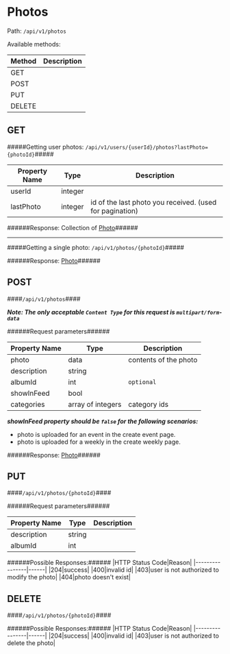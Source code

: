 Photos
=

Path: `/api/v1/photos`  

Available methods:

|Method|Description|
|------|-----------|
|GET||
|POST||
|PUT||
|DELETE||

GET
-
#####Getting user photos: `/api/v1/users/{userId}/photos?lastPhoto={photoId}`#####

|Property Name|Type|Description|
|-------------|----|-----------|
|userId|integer||
|lastPhoto|integer|id of the last photo you received. (used for pagination)|

######Response: Collection of [Photo](https://github.com/zazzlife/api-docs/blob/master/objects/photo.md)######

----------------------

#####Getting a single photo: `/api/v1/photos/{photoId}`#####

######Response: [Photo](https://github.com/zazzlife/api-docs/blob/master/objects/photo.md)######

POST
-
####`/api/v1/photos`####

***Note: The only acceptable `Content Type` for this request is `multipart/form-data`***

######Request parameters######

|Property Name|Type|Description|
|-------------|----|-----------|
|photo|data|contents of the photo|
|description|string||
|albumId|int|`optional`|
|showInFeed|bool||
|categories|array of integers|category ids|

***showInFeed property should be `false` for the following scenarios:***
* photo is uploaded for an event in the create event page.
* photo is uploaded for a weekly in the create weekly page.


######Response: [Photo](https://github.com/zazzlife/api-docs/blob/master/objects/photo.md)######

PUT
-
####`/api/v1/photos/{photoId}`####

######Request parameters######

|Property Name|Type|Description|
|-------------|----|-----------|
|description|string||
|albumId|int||

######Possible Responses:######
|HTTP Status Code|Reason|
|----------------|------|
|204|success|
|400|invalid id|
|403|user is not authorized to modify the photo|
|404|photo doesn't exist|


DELETE
-
####`/api/v1/photos/{photoId}`####

######Possible Responses:######
|HTTP Status Code|Reason|
|----------------|------|
|204|success|
|400|invalid id|
|403|user is not authorized to delete the photo|
